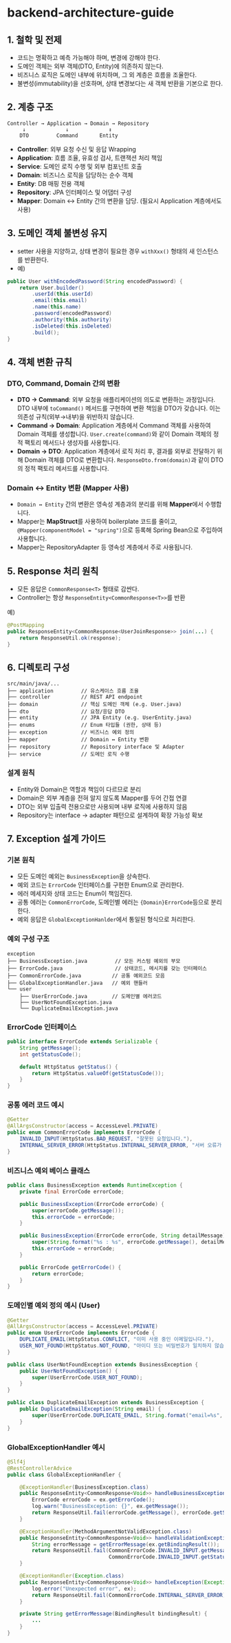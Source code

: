 # backend-architecture-guide

## 1. 철학 및 전제

- 코드는 명확하고 예측 가능해야 하며, 변경에 강해야 한다.
- 도메인 객체는 외부 객체(DTO, Entity)에 의존하지 않는다.
- 비즈니스 로직은 도메인 내부에 위치하며, 그 외 계층은 흐름을 조율한다.
- 불변성(immutability)을 선호하며, 상태 변경보다는 새 객체 반환을 기본으로 한다.


## 2. 계층 구조

```text
Controller → Application → Domain → Repository
     ↓             ↓             ↕
    DTO         Command       Entity
```

- **Controller**: 외부 요청 수신 및 응답 Wrapping
- **Application**: 흐름 조율, 유효성 검사, 트랜잭션 처리 책임
- **Service**: 도메인 로직 수행 및 외부 컴포넌트 호출
- **Domain**: 비즈니스 로직을 담당하는 순수 객체
- **Entity**: DB 매핑 전용 객체
- **Repository**: JPA 인터페이스 및 어댑터 구성
- **Mapper**: Domain ↔ Entity 간의 변환을 담당. (필요시 Application 계층에서도 사용)

## 3. 도메인 객체 불변성 유지

- setter 사용을 지양하고, 상태 변경이 필요한 경우 `withXxx()` 형태의 새 인스턴스를 반환한다.
- 예)

```java
public User withEncodedPassword(String encodedPassword) {
    return User.builder()
        .userId(this.userId)
        .email(this.email)
        .name(this.name)
        .password(encodedPassword)
        .authority(this.authority)
        .isDeleted(this.isDeleted)
        .build();
}
```

## 4. 객체 변환 규칙

### DTO, Command, Domain 간의 변환

- **DTO → Command**: 외부 요청을 애플리케이션의 의도로 변환하는 과정입니다. DTO 내부에 `toCommand()` 메서드를 구현하여 변환 책임을 DTO가 갖습니다. 이는 의존성 규칙(외부→내부)을 위반하지 않습니다.
- **Command → Domain**: Application 계층에서 Command 객체를 사용하여 Domain 객체를 생성합니다. `User.create(command)`와 같이 Domain 객체의 정적 팩토리 메서드나 생성자를 사용합니다.
- **Domain → DTO**: Application 계층에서 로직 처리 후, 결과를 외부로 전달하기 위해 Domain 객체를 DTO로 변환합니다. `ResponseDto.from(domain)`과 같이 DTO의 정적 팩토리 메서드를 사용합니다.

### Domain ↔ Entity 변환 (Mapper 사용)

- `Domain ↔ Entity` 간의 변환은 영속성 계층과의 분리를 위해 **Mapper**에서 수행합니다.
- Mapper는 **MapStruct**를 사용하여 boilerplate 코드를 줄이고, `@Mapper(componentModel = "spring")`으로 등록해 Spring Bean으로 주입하여 사용합니다.
- Mapper는 RepositoryAdapter 등 영속성 계층에서 주로 사용됩니다.

## 5. Response 처리 원칙

- 모든 응답은 `CommonResponse<T>` 형태로 감싼다.
- Controller는 항상 `ResponseEntity<CommonResponse<T>>`를 반환

예)

```java
@PostMapping
public ResponseEntity<CommonResponse<UserJoinResponse>> join(...) {
    return ResponseUtil.ok(response);
}
```

## 6. 디렉토리 구성

```text
src/main/java/...
├── application         // 유스케이스 흐름 조율
├── controller          // REST API endpoint
├── domain              // 핵심 도메인 객체 (e.g. User.java)
├── dto                 // 요청/응답 DTO
├── entity              // JPA Entity (e.g. UserEntity.java)
├── enums               // Enum 타입들 (권한, 상태 등)
├── exception           // 비즈니스 예외 정의
├── mapper              // Domain ↔ Entity 변환
├── repository          // Repository interface 및 Adapter
├── service             // 도메인 로직 수행
```

### 설계 원칙

- Entity와 Domain은 역할과 책임이 다르므로 분리
- Domain은 외부 계층을 전혀 알지 않도록 Mapper를 두어 간접 연결
- DTO는 외부 입출력 전용으로만 사용되며 내부 로직에 사용하지 않음
- Repository는 interface -> adapter 패턴으로 설계하여 확장 가능성 확보


## 7. Exception 설계 가이드

### 기본 원칙

- 모든 도메인 예외는 `BusinessException`을 상속한다.
- 예외 코드는 `ErrorCode` 인터페이스를 구현한 Enum으로 관리한다.
- 에러 메세지와 상태 코드는 Enum이 책임진다.
- 공통 에러는 `CommonErrorCode`, 도메인별 에러는 `{Domain}ErrorCode`등으로 분리한다.
- 예외 응답은 `GlobalExceptionHanlder`에서 통일된 형식으로 처리한다.

### 예외 구성 구조

```text
exception
├── BusinessException.java         // 모든 커스텀 예외의 부모
├── ErrorCode.java                 // 상태코드, 메시지를 갖는 인터페이스
├── CommonErrorCode.java          // 공통 예외코드 모음
├── GlobalExceptionHandler.java   // 예외 핸들러
└── user
    ├── UserErrorCode.java        // 도메인별 에러코드
    ├── UserNotFoundException.java
    └── DuplicateEmailException.java
```


### ErrorCode 인터페이스

```java
public interface ErrorCode extends Serializable {
    String getMessage();
    int getStatusCode();

    default HttpStatus getStatus() {
        return HttpStatus.valueOf(getStatusCode());
    }
}
```

### 공통 에러 코드 예시

```java
@Getter
@AllArgsConstructor(access = AccessLevel.PRIVATE)
public enum CommonErrorCode implements ErrorCode {
    INVALID_INPUT(HttpStatus.BAD_REQUEST, "잘못된 요청입니다."),
    INTERNAL_SERVER_ERROR(HttpStatus.INTERNAL_SERVER_ERROR, "서버 오류가 발생했습니다.");
}
```

### 비즈니스 예외 베이스 클래스

```java
public class BusinessException extends RuntimeException {
    private final ErrorCode errorCode;

    public BusinessException(ErrorCode errorCode) {
        super(errorCode.getMessage());
        this.errorCode = errorCode;
    }

    public BusinessException(ErrorCode errorCode, String detailMessage) {
        super(String.format("%s : %s", errorCode.getMessage(), detailMessage));
        this.errorCode = errorCode;
    }

    public ErrorCode getErrorCode() {
        return errorCode;
    }
}
```

### 도메인별 예외 정의 예시 (User)

```java
@Getter
@AllArgsConstructor(access = AccessLevel.PRIVATE)
public enum UserErrorCode implements ErrorCode {
    DUPLICATE_EMAIL(HttpStatus.CONFLICT, "이미 사용 중인 이메일입니다."),
    USER_NOT_FOUND(HttpStatus.NOT_FOUND, "아이디 또는 비밀번호가 일치하지 않습니다");
}

```
```java
public class UserNotFoundException extends BusinessException {
    public UserNotFoundException() {
        super(UserErrorCode.USER_NOT_FOUND);
    }
}

public class DuplicateEmailException extends BusinessException {
    public DuplicateEmailException(String email) {
        super(UserErrorCode.DUPLICATE_EMAIL, String.format("email=%s", email));
    }
}
```

### GlobalExceptionHandler 예시

```java
@Slf4j
@RestControllerAdvice
public class GlobalExceptionHandler {

    @ExceptionHandler(BusinessException.class)
    public ResponseEntity<CommonResponse<Void>> handleBusinessException(BusinessException ex) {
        ErrorCode errorCode = ex.getErrorCode();
        log.warn("BusinessException: {}", ex.getMessage());
        return ResponseUtil.fail(errorCode.getMessage(), errorCode.getStatus());
    }

    @ExceptionHandler(MethodArgumentNotValidException.class)
    public ResponseEntity<CommonResponse<Void>> handleValidationExceptions(MethodArgumentNotValidException ex) {
        String errorMessage = getErrorMessage(ex.getBindingResult());
        return ResponseUtil.fail(CommonErrorCode.INVALID_INPUT.getMessage() + " : " + errorMessage,
                                 CommonErrorCode.INVALID_INPUT.getStatus());
    }

    @ExceptionHandler(Exception.class)
    public ResponseEntity<CommonResponse<Void>> handleException(Exception ex) {
        log.error("Unexpected error", ex);
        return ResponseUtil.fail(CommonErrorCode.INTERNAL_SERVER_ERROR);
    }

    private String getErrorMessage(BindingResult bindingResult) {
        ...
    }
}
```

